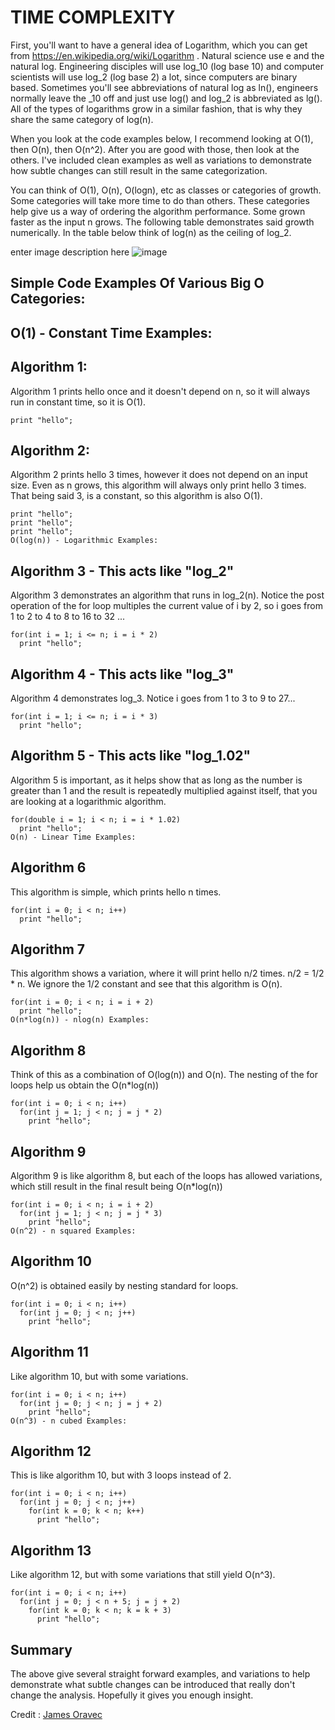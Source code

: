 # TIME COMPLEXITY

First, you'll want to have a general idea of Logarithm, which you can get from https://en.wikipedia.org/wiki/Logarithm . Natural science use e and the natural log. Engineering disciples will use log_10 (log base 10) and computer scientists will use log_2 (log base 2) a lot, since computers are binary based. Sometimes you'll see abbreviations of natural log as ln(), engineers normally leave the _10 off and just use log() and log_2 is abbreviated as lg(). All of the types of logarithms grow in a similar fashion, that is why they share the same category of log(n).

When you look at the code examples below, I recommend looking at O(1), then O(n), then O(n^2). After you are good with those, then look at the others. I've included clean examples as well as variations to demonstrate how subtle changes can still result in the same categorization.

You can think of O(1), O(n), O(logn), etc as classes or categories of growth. Some categories will take more time to do than others. These categories help give us a way of ordering the algorithm performance. Some grown faster as the input n grows. The following table demonstrates said growth numerically. In the table below think of log(n) as the ceiling of log_2.

enter image description here
![image](https://i.stack.imgur.com/4yiP0.jpg)
## Simple Code Examples Of Various Big O Categories:

## O(1) - Constant Time Examples:

## Algorithm 1:
Algorithm 1 prints hello once and it doesn't depend on n, so it will always run in constant time, so it is O(1).
```
print "hello";
```

## Algorithm 2:
Algorithm 2 prints hello 3 times, however it does not depend on an input size. Even as n grows, this algorithm will always only print hello 3 times. That being said 3, is a constant, so this algorithm is also O(1).
```
print "hello";
print "hello";
print "hello";
O(log(n)) - Logarithmic Examples:
```

## Algorithm 3 - This acts like "log_2"
Algorithm 3 demonstrates an algorithm that runs in log_2(n). Notice the post operation of the for loop multiples the current value of i by 2, so i goes from 1 to 2 to 4 to 8 to 16 to 32 ...
```
for(int i = 1; i <= n; i = i * 2)
  print "hello";
```

## Algorithm 4 - This acts like "log_3"
Algorithm 4 demonstrates log_3. Notice i goes from 1 to 3 to 9 to 27...
```
for(int i = 1; i <= n; i = i * 3)
  print "hello";
```

## Algorithm 5 - This acts like "log_1.02"
Algorithm 5 is important, as it helps show that as long as the number is greater than 1 and the result is repeatedly multiplied against itself, that you are looking at a logarithmic algorithm.
```
for(double i = 1; i < n; i = i * 1.02)
  print "hello";
O(n) - Linear Time Examples:
```

## Algorithm 6
This algorithm is simple, which prints hello n times.
```
for(int i = 0; i < n; i++)
  print "hello";
```

## Algorithm 7
This algorithm shows a variation, where it will print hello n/2 times. n/2 = 1/2 * n. We ignore the 1/2 constant and see that this algorithm is O(n).
```
for(int i = 0; i < n; i = i + 2)
  print "hello";
O(n*log(n)) - nlog(n) Examples:
```

## Algorithm 8
Think of this as a combination of O(log(n)) and O(n). The nesting of the for loops help us obtain the O(n*log(n))
```
for(int i = 0; i < n; i++)
  for(int j = 1; j < n; j = j * 2)
    print "hello";
```

## Algorithm 9
Algorithm 9 is like algorithm 8, but each of the loops has allowed variations, which still result in the final result being O(n*log(n))
```
for(int i = 0; i < n; i = i + 2)
  for(int j = 1; j < n; j = j * 3)
    print "hello";
O(n^2) - n squared Examples:
```

## Algorithm 10
O(n^2) is obtained easily by nesting standard for loops.
```
for(int i = 0; i < n; i++)
  for(int j = 0; j < n; j++)
    print "hello";
 ```

## Algorithm 11
Like algorithm 10, but with some variations.
```
for(int i = 0; i < n; i++)
  for(int j = 0; j < n; j = j + 2)
    print "hello";
O(n^3) - n cubed Examples:
```

## Algorithm 12
This is like algorithm 10, but with 3 loops instead of 2.
```
for(int i = 0; i < n; i++)
  for(int j = 0; j < n; j++)
    for(int k = 0; k < n; k++)
      print "hello";
```
## Algorithm 13
Like algorithm 12, but with some variations that still yield O(n^3).
```
for(int i = 0; i < n; i++)
  for(int j = 0; j < n + 5; j = j + 2)
    for(int k = 0; k < n; k = k + 3)
      print "hello";

```
## Summary

The above give several straight forward examples, and variations to help demonstrate what subtle changes can be introduced that really don't change the analysis. Hopefully it gives you enough insight.


Credit : [James Oravec](https://stackoverflow.com/users/1190934/james-oravec)